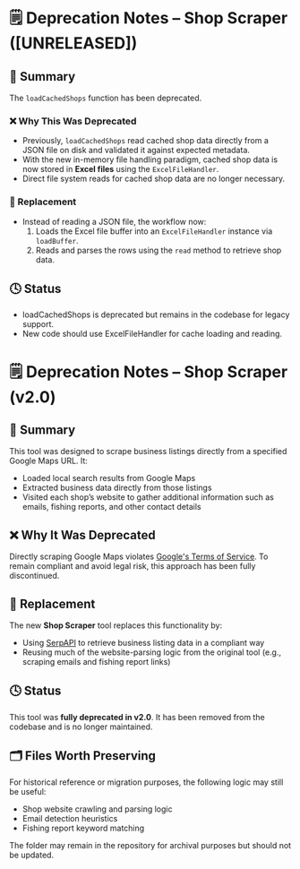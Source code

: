 # 🗒️ Deprecation Notes – Shop Scraper ([UNRELEASED])

## 🧾 Summary

The `loadCachedShops` function has been deprecated.

### ❌ Why This Was Deprecated

- Previously, `loadCachedShops` read cached shop data directly from a JSON file on disk and validated it against expected metadata.
- With the new in-memory file handling paradigm, cached shop data is now stored in **Excel files** using the `ExcelFileHandler`.
- Direct file system reads for cached shop data are no longer necessary.

### 🔄 Replacement

- Instead of reading a JSON file, the workflow now:
  1. Loads the Excel file buffer into an `ExcelFileHandler` instance via `loadBuffer`.
  2. Reads and parses the rows using the `read` method to retrieve shop data.

## 🕓 Status

- loadCachedShops is deprecated but remains in the codebase for legacy support.
- New code should use ExcelFileHandler for cache loading and reading.

# 🗒️ Deprecation Notes – Shop Scraper (v2.0)

## 🧾 Summary

This tool was designed to scrape business listings directly from a specified Google Maps URL. It:

- Loaded local search results from Google Maps
- Extracted business data directly from those listings
- Visited each shop’s website to gather additional information such as emails, fishing reports, and other contact details

## ❌ Why It Was Deprecated

Directly scraping Google Maps violates [Google's Terms of Service](https://mapsplatform.google.com/terms/). To remain compliant and avoid legal risk, this approach has been fully discontinued.

## 🔄 Replacement

The new **Shop Scraper** tool replaces this functionality by:

- Using [SerpAPI](https://serpapi.com/) to retrieve business listing data in a compliant way
- Reusing much of the website-parsing logic from the original tool (e.g., scraping emails and fishing report links)

## 🕓 Status

This tool was **fully deprecated in v2.0**. It has been removed from the codebase and is no longer maintained.

## 🗂️ Files Worth Preserving

For historical reference or migration purposes, the following logic may still be useful:

- Shop website crawling and parsing logic
- Email detection heuristics
- Fishing report keyword matching

The folder may remain in the repository for archival purposes but should not be updated.
